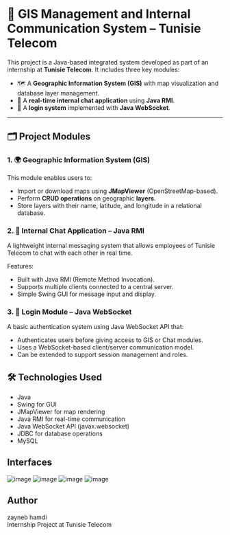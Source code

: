 # 📌 GIS Management and Internal Communication System – Tunisie Telecom

This project is a Java-based integrated system developed as part of an internship at **Tunisie Telecom**. It includes three key modules:

- 🗺️ A **Geographic Information System (GIS)** with map visualization and database layer management.
- 💬 A **real-time internal chat application** using **Java RMI**.
- 🔐 A **login system** implemented with **Java WebSocket**.

---

## 🗂️ Project Modules

### 1. 🌍 Geographic Information System (GIS)

This module enables users to:

- Import or download maps using **JMapViewer** (OpenStreetMap-based).
- Perform **CRUD operations** on geographic **layers**.
- Store layers with their name, latitude, and longitude in a relational database.

### 2. 💬 Internal Chat Application – Java RMI
A lightweight internal messaging system that allows employees of Tunisie Telecom to chat with each other in real time.  

Features:
- Built with Java RMI (Remote Method Invocation).
- Supports multiple clients connected to a central server.
- Simple Swing GUI for message input and display.

### 3. 🔐 Login Module – Java WebSocket
A basic authentication system using Java WebSocket API that:

- Authenticates users before giving access to GIS or Chat modules.
- Uses a WebSocket-based client/server communication model.
- Can be extended to support session management and roles.
## 🛠️ Technologies Used
- Java 
- Swing for GUI
- JMapViewer for map rendering
- Java RMI for real-time communication
- Java WebSocket API (javax.websocket)
- JDBC for database operations
- MySQL 
## Interfaces
![image](https://github.com/user-attachments/assets/1bceb258-2da5-424b-9465-83dfb461f25c)
![image](https://github.com/user-attachments/assets/52cf254c-bd90-4f11-83de-c84bee2c67f1)
![image](https://github.com/user-attachments/assets/9832ae5c-5e8b-4ef6-835d-d1cd4174c55c)
![image](https://github.com/user-attachments/assets/8ddac8c0-1969-4192-90e1-5cb24123bfa1)

## Author
zayneb hamdi  
Internship Project at Tunisie Telecom
